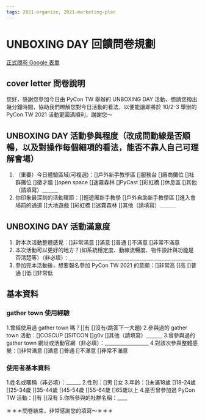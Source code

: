 ```yaml
---
tags: 2021-organize, 2021-marketing-plan
---
```


# UNBOXING DAY 回饋問卷規劃

[正式問卷 Google 表單](https://docs.google.com/forms/d/1KD6mpJjWtadEmmK-btX9jX9wRcOVsN8n9mOE7bgaq6I/edit)

## cover letter 問卷說明

您好，感謝您參加今日由 PyCon TW 舉辦的 UNBOXING DAY 活動，想請您撥出幾分鐘時間，協助我們瞭解您對今日活動的看法，以便能讓即將於 10/2-3 舉辦的 PyCon TW 2021 活動更圓滿順利，謝謝您～

## UNBOXING DAY 活動參與程度（改成問動線是否順暢，以及對操作每個細項的看法，能否不靠人自己可理解會場）

1. （重要）今日體驗區域(可複選)：[]戶外新手教學區 []服務台 []廠商攤位 []社群攤位 []徵才牆 []open space []迷霧森林 []PyCast []彩虹橋 []休息區 []其他（請填寫）＿＿＿
2. 你印象最深刻的活動環節：[]輕遊團新手教學 []戶外自助新手教學區 []進入會場前的通道 []大地遊戲 []彩虹橋 []迷霧森林 []其他（請填寫）＿＿＿

## UNBOXING DAY 活動滿意度

1. 對本次活動整體感覺：[]非常滿意 []滿意 []普通 []不滿意 []非常不滿意
2. 本次活動可以更好的地方？(如系統穩定度、動線流暢度、物件設計與功能是否清楚等）（非必填）：＿＿＿＿＿＿＿＿＿＿＿＿＿＿＿＿＿＿＿＿＿＿＿
3. 參加完本活動後，想要報名參加 PyCon TW 2021 的意願：[]非常高 []高 []普通 []低 []非常低

## 基本資料
### gather town 使用經驗

1.曾經使用過 gather town 嗎？[]有 []沒有(跳答下一大題)
2.參與過的 gather town 活動：[]COSCUP []SITCON []g0v []其他（請填寫）＿＿＿
3.曾參與過的 gather town 網址或活動官網（非必填）：__________________
4.對該次參與整體感覺：[]非常滿意 []滿意 []普通 []不滿意 []非常不滿意

### 使用者基本資料

1.姓名或暱稱（非必填）：______
2.性別：[]男 []女
3.年齡：[]未滿18歲 []18-24歲 []25-34歲 []35-44歲 []45-54歲 []55-64歲 []65歲以上
4.是否曾參加過 PyCon TW 活動：[]有 []沒有
5.你所參與的社群名稱：____


＊＊＊問卷結束，非常感謝您的填寫～＊＊＊


